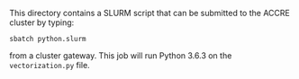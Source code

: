 This directory contains a SLURM script that can be submitted
to the ACCRE cluster by typing:

	sbatch python.slurm

from a cluster gateway. This job will run Python 3.6.3 on the
`vectorization.py` file.

